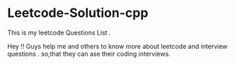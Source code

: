 # Leetcode-Solution-cpp
This is my leetcode Questions List .

Hey !! Guys help me and others to know more about leetcode and interview questions . so,that they can ase their coding interviews.
